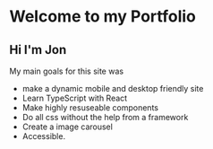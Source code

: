 # Welcome to my Portfolio
## Hi I'm Jon

My main goals for this site was 
* make a dynamic mobile and desktop friendly site
* Learn TypeScript with React
* Make highly resuseable components
* Do all css without the help from a framework
* Create a image carousel
* Accessible.